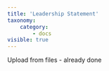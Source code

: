 ```yaml
---
title: 'Leadership Statement'
taxonomy:
    category:
        - docs
visible: true
---
```


Upload from files - already done